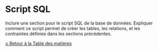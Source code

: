 # Script SQL

Inclure une section pour le script SQL de la base de données. Expliquer comment ce script permet de créer les tables, les relations, et les contraintes définies dans les sections précédentes.

[🔝 Retour à la Table des matières](../../README.md#table-des-matieres)
